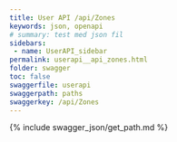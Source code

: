 ```yaml
---
title: User API /api/Zones
keywords: json, openapi
# summary: test med json fil
sidebars: 
 - name: UserAPI_sidebar
permalink: userapi__api_zones.html
folder: swagger
toc: false
swaggerfile: userapi
swaggerpath: paths
swaggerkey: /api/Zones
---
```

{% include swagger_json/get_path.md %}
